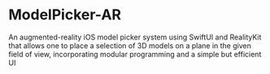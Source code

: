 # ModelPicker-AR
An augmented-reality iOS model picker system using SwiftUI and RealityKit that allows one to place a selection of 3D models on a plane in the given field of view, incorporating modular programming and a simple but efficient UI
